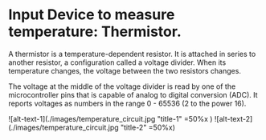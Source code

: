 # Input Device to measure temperature:  Thermistor.

A thermistor is a temperature-dependent resistor.  It is attached in series to another resistor, a configuration called a voltage divider.  When its temperature changes, the voltage between the two resistors changes.

The voltage at the middle of the voltage divider is read by one of the microcontroller pins that is capable of analog to digital conversion (ADC).  It reports voltages as numbers in the range 0 - 65536 (2 to the power 16).





![alt-text-1](./images/temperature_circuit.jpg "title-1" =50%x ) ![alt-text-2](./images/temperature_circuit.jpg "title-2" =50%x)

 



